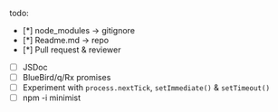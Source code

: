 todo:
- [*] node_modules -> gitignore
- [*] Readme.md -> repo
- [*] Pull request & reviewer
- [ ] JSDoc
- [ ] BlueBird/q/Rx promises
- [ ] Experiment with ```process.nextTick```, ```setImmediate()``` & ```setTimeout()``` 
- [ ] npm -i minimist